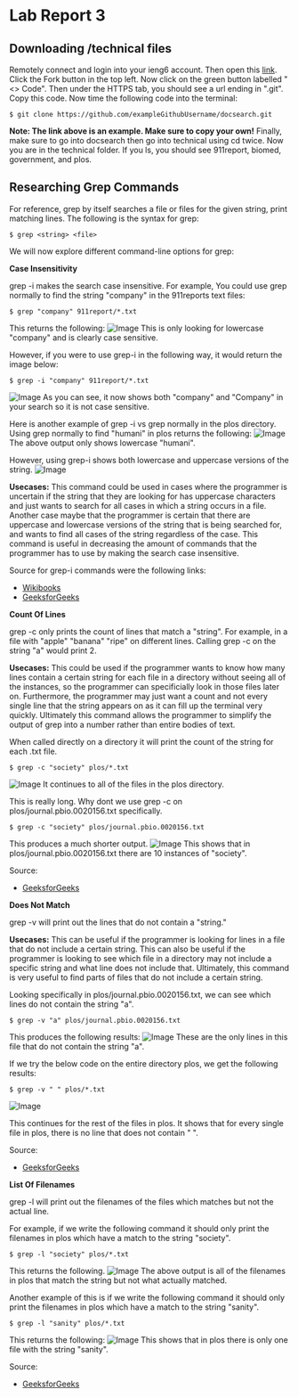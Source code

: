 # Lab Report 3
## Downloading /technical files
Remotely connect and login into your ieng6 account. Then open this [link](https://github.com/ucsd-cse15l-s23/docsearch). Click the Fork button in the top left. Now click on the green button labelled "<> Code". Then under the HTTPS tab, you should see a url ending in ".git". Copy this code. Now time the following code into the terminal:
```
$ git clone https://github.com/exampleGithubUsername/docsearch.git
```
**Note: The link above is an example. Make sure to copy your own!**
Finally, make sure to go into docsearch then go into technical using cd twice. Now you are in the technical folder. If you ls, you should see 911report, biomed, government, and plos. 


## Researching Grep Commands
For reference, grep by itself searches a file or files for the given string, print matching lines. The following is the syntax for grep:
```
$ grep <string> <file>
```
We will now explore different command-line options for grep:

**Case Insensitivity**

grep -i makes the search case insensitive. 
For example, You could use grep normally to find the string "company" in the 911reports text files:
```
$ grep "company" 911report/*.txt
```
This returns the following:
![Image](https://user-images.githubusercontent.com/126924884/236640361-f84e4654-3be5-494a-9272-2c516021722c.png)
This is only looking for lowercase "company" and is clearly case sensitive.

However, if you were to use grep-i in the following way, it would return the image below:
```
$ grep -i "company" 911report/*.txt
```
![Image](https://user-images.githubusercontent.com/126924884/236640506-a5cb6eff-0b73-492c-969e-b9becf07ed2a.png)
As you can see, it now shows both "company" and "Company" in your search so it is not case sensitive.

Here is another example of grep -i vs grep normally in the plos directory. 
Using grep normally to find "humani" in plos returns the following:
![Image](https://user-images.githubusercontent.com/126924884/236640752-22a7de0f-62c1-4656-a1c9-6551e9eb10e2.png)
The above output only shows lowercase "humani".

However, using grep-i shows both lowercase and uppercase versions of the string.
![Image](https://user-images.githubusercontent.com/126924884/236640867-5b95f3ec-0e5c-46c9-be23-6f626356cb7e.png)

**Usecases:**
This command could be used in cases where the programmer is uncertain if the string that they are looking for has uppercase characters and just wants to search for all cases in which a string occurs in a file. Another case maybe that the programmer is certain that there are uppercase and lowercase versions of the string that is being searched for, and wants to find all cases of the string regardless of the case. This command is useful in decreasing the amount of commands that the programmer has to use by making the search case insensitive. 

Source for grep-i commands were the following links:
* [Wikibooks](https://en.wikibooks.org/wiki/Grep)
* [GeeksforGeeks](https://www.geeksforgeeks.org/grep-command-in-unixlinux/)

**Count Of Lines**

grep -c only prints the count of lines that match a "string". For example, in a file with "apple" "banana" "ripe" on different lines. Calling grep -c on the string "a" would print 2. 

**Usecases:**
This could be used if the programmer wants to know how many lines contain a certain string for each file in a directory without seeing all of the instances, so the programmer can specificially look in those files later on. Furthermore, the programmer may just want a count and not every single line that the string appears on as it can fill up the terminal very quickly. Ultimately this command allows the programmer to simplify the output of grep into a number rather than entire bodies of text.

When called directly on a directory it will print the count of the string for each .txt file.
```
$ grep -c "society" plos/*.txt
```
![Image](https://user-images.githubusercontent.com/126924884/236641283-fc55737f-d80a-42a0-90b7-1aae8d8034d5.png)
It continues to all of the files in the plos directory.  

This is really long. Why dont we use grep -c on plos/journal.pbio.0020156.txt specifically. 
```
$ grep -c "society" plos/journal.pbio.0020156.txt
```
This produces a much shorter output. 
![Image](https://user-images.githubusercontent.com/126924884/236641459-e1f34bba-f364-4f8c-b743-31a9a3701713.png)
This shows that in plos/journal.pbio.0020156.txt there are 10 instances of "society".

Source:
* [GeeksforGeeks](https://www.geeksforgeeks.org/grep-command-in-unixlinux/)



**Does Not Match**

grep -v will print out the lines that do not contain a "string."

**Usecases:**
This can be useful if the programmer is looking for lines in a file that do not include a certain string. This can also be useful if the programmer is looking to see which file in a directory may not include a specific string and what line does not include that. Ultimately, this command is very useful to find parts of files that do not include a certain string.

Looking specifically in plos/journal.pbio.0020156.txt, we can see which lines do not contain the string "a". 
```
$ grep -v "a" plos/journal.pbio.0020156.txt
```
This produces the following results:
![Image](https://user-images.githubusercontent.com/126924884/236641630-84113734-d256-41fa-9729-dfe62e7bfe71.png)
These are the only lines in this file that do not contain the string "a". 

If we try the below code on the entire directory plos, we get the following results:
```
$ grep -v " " plos/*.txt
```
![Image](https://user-images.githubusercontent.com/126924884/236641730-f744a726-593f-4a3c-a05e-b6bb334e6f3d.png)

This continues for the rest of the files in plos. 
It shows that for every single file in plos, there is no line that does not contain " ". 

Source:
* [GeeksforGeeks](https://www.geeksforgeeks.org/grep-command-in-unixlinux/)

**List Of Filenames**

grep -l will print out the filenames of the files which matches but not the actual line.

For example, if we write the following command it should only print the filenames in plos which have a match to the string "society".
```
$ grep -l "society" plos/*.txt
```
This returns the following.
![Image](https://user-images.githubusercontent.com/126924884/236641956-f3859f7c-68b4-40a0-b127-fd8be0637388.png)
The above output is all of the filenames in plos that match the string but not what actually matched. 

Another example of this is if we write the following command it should only print the filenames in plos which have a match to the string "sanity".
```
$ grep -l "sanity" plos/*.txt
```

This returns the following:
![Image](https://user-images.githubusercontent.com/126924884/236642171-e4947017-4501-491b-a7f4-4b6b4f634678.png)
This shows that in plos there is only one file with the string "sanity". 

Source:
* [GeeksforGeeks](https://www.geeksforgeeks.org/grep-command-in-unixlinux/)


